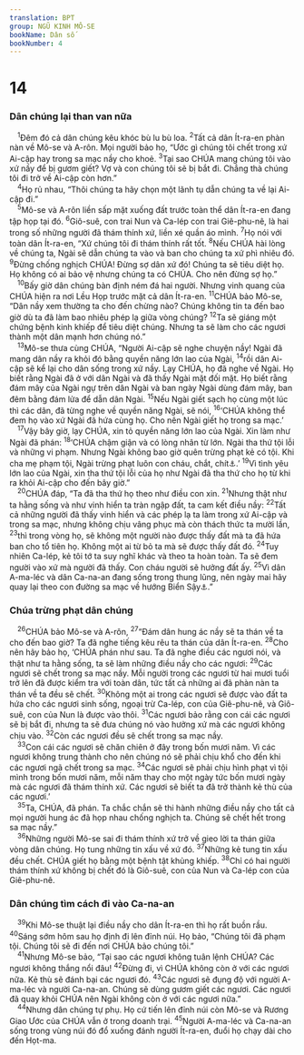 ```yaml
---
translation: BPT
group: NGŨ KINH MÔ-SE
bookName: Dân số 
bookNumber: 4
---
```


<div class="title"><h1>14</h1><h3>Dân chúng lại than van nữa</h3></div>
<span class="verse dan_14_1"> <sup>1</sup>Đêm đó cả dân chúng kêu khóc bù lu bù loa.</span>
<span class="verse dan_14_2"><sup>2</sup>Tất cả dân Ít-ra-en phàn nàn về Mô-se và A-rôn. Mọi người bảo họ, “Ước gì chúng tôi chết trong xứ Ai-cập hay trong sa mạc nầy cho khoẻ.</span>
<span class="verse dan_14_3"><sup>3</sup>Tại sao CHÚA mang chúng tôi vào xứ nầy để bị gươm giết? Vợ và con chúng tôi sẽ bị bắt đi. Chẳng thà chúng tôi đi trở về Ai-cập còn hơn.”<br/></span>
<span class="verse dan_14_4"> <sup>4</sup>Họ rủ nhau, “Thôi chúng ta hãy chọn một lãnh tụ dẫn chúng ta về lại Ai-cập đi.”<br/></span>
<span class="verse dan_14_5"> <sup>5</sup>Mô-se và A-rôn liền sấp mặt xuống đất trước toàn thể dân Ít-ra-en đang tập họp tại đó.</span>
<span class="verse dan_14_6"><sup>6</sup>Giô-suê, con trai Nun và Ca-lép con trai Giê-phu-nê, là hai trong số những người đã thám thính xứ, liền xé quần áo mình.</span>
<span class="verse dan_14_7"><sup>7</sup>Họ nói với toàn dân Ít-ra-en, “Xứ chúng tôi đi thám thính rất tốt.</span>
<span class="verse dan_14_8"><sup>8</sup>Nếu CHÚA hài lòng về chúng ta, Ngài sẽ dẫn chúng ta vào và ban cho chúng ta xứ phì nhiêu đó.</span>
<span class="verse dan_14_9"><sup>9</sup>Đừng chống nghịch CHÚA! Đừng sợ dân xứ đó! Chúng ta sẽ tiêu diệt họ. Họ không có ai bảo vệ nhưng chúng ta có CHÚA. Cho nên đừng sợ họ.”<br/></span>
<span class="verse dan_14_10"> <sup>10</sup>Bấy giờ dân chúng bàn định ném đá hai người. Nhưng vinh quang của CHÚA hiện ra nơi Lều Họp trước mặt cả dân Ít-ra-en.</span>
<span class="verse dan_14_11"><sup>11</sup>CHÚA bảo Mô-se, “Dân nầy xem thường ta cho đến chừng nào? Chúng không tin ta đến bao giờ dù ta đã làm bao nhiêu phép lạ giữa vòng chúng?</span>
<span class="verse dan_14_12"><sup>12</sup>Ta sẽ giáng một chứng bệnh kinh khiếp để tiêu diệt chúng. Nhưng ta sẽ làm cho các ngươi thành một dân mạnh hơn chúng nó.”<br/></span>
<span class="verse dan_14_13"> <sup>13</sup>Mô-se thưa cùng CHÚA, “Người Ai-cập sẽ nghe chuyện nầy! Ngài đã mang dân nầy ra khỏi đó bằng quyền năng lớn lao của Ngài,</span>
<span class="verse dan_14_14"><sup>14</sup>rồi dân Ai-cập sẽ kể lại cho dân sống trong xứ nầy. Lạy CHÚA, họ đã nghe về Ngài. Họ biết rằng Ngài đã ở với dân Ngài và đã thấy Ngài mặt đối mặt. Họ biết rằng đám mây của Ngài ngự trên dân Ngài và ban ngày Ngài dùng đám mây, ban đêm bằng đám lửa để dẫn dân Ngài.</span>
<span class="verse dan_14_15"><sup>15</sup>Nếu Ngài giết sạch họ cùng một lúc thì các dân, đã từng nghe về quyền năng Ngài, sẽ nói,</span>
<span class="verse dan_14_16"><sup>16</sup>‘CHÚA không thể đem họ vào xứ Ngài đã hứa cùng họ. Cho nên Ngài giết họ trong sa mạc.’<br/></span>
<span class="verse dan_14_17"> <sup>17</sup>Vậy bây giờ, lạy CHÚA, xin tỏ quyền năng lớn lao của Ngài. Xin làm như Ngài đã phán:</span>
<span class="verse dan_14_18"><sup>18</sup>‘CHÚA chậm giận và có lòng nhân từ lớn. Ngài tha thứ tội lỗi và những vi phạm. Nhưng Ngài không bao giờ quên trừng phạt kẻ có tội. Khi cha mẹ phạm tội, Ngài trừng phạt luôn con cháu, chắt, chít<a data-toggle="tooltip" data-placement="bottom" title="Hay “Ngài trừng phạt con cháu đến ba bốn đời.”">⚓</a>.’</span>
<span class="verse dan_14_19"><sup>19</sup>Vì tình yêu lớn lao của Ngài, xin tha thứ tội lỗi của họ như Ngài đã tha thứ cho họ từ khi ra khỏi Ai-cập cho đến bây giờ.”<br/></span>
<span class="verse dan_14_20"> <sup>20</sup>CHÚA đáp, “Ta đã tha thứ họ theo như điều con xin.</span>
<span class="verse dan_14_21"><sup>21</sup>Nhưng thật như ta hằng sống và như vinh hiển ta tràn ngập đất, ta cam kết điều nầy:</span>
<span class="verse dan_14_22"><sup>22</sup>Tất cả những người đã thấy vinh hiển và các phép lạ ta làm trong xứ Ai-cập và trong sa mạc, nhưng không chịu vâng phục mà còn thách thức ta mười lần,</span>
<span class="verse dan_14_23"><sup>23</sup>thì trong vòng họ, sẽ không một người nào được thấy đất mà ta đã hứa ban cho tổ tiên họ. Không một ai từ bỏ ta mà sẽ được thấy đất đó.</span>
<span class="verse dan_14_24"><sup>24</sup>Tuy nhiên Ca-lép, kẻ tôi tớ ta suy nghĩ khác và theo ta hoàn toàn. Ta sẽ đem người vào xứ mà người đã thấy. Con cháu người sẽ hưởng đất ấy.</span>
<span class="verse dan_14_25"><sup>25</sup>Vì dân A-ma-léc và dân Ca-na-an đang sống trong thung lũng, nên ngày mai hãy quay lại theo con đường sa mạc về hướng Biển Sậy<a data-toggle="tooltip" data-placement="bottom" title="Hay “vịnh A-ca-ba.”">⚓</a>.”<br/></span>
<div class="title"><h3>Chúa trừng phạt dân chúng</h3></div>
<span class="verse dan_14_26"> <sup>26</sup>CHÚA bảo Mô-se và A-rôn,</span>
<span class="verse dan_14_27"><sup>27</sup>“Đám dân hung ác nầy sẽ ta thán về ta cho đến bao giờ? Ta đã nghe tiếng kêu rêu ta thán của dân Ít-ra-en.</span>
<span class="verse dan_14_28"><sup>28</sup>Cho nên hãy bảo họ, ‘CHÚA phán như sau. Ta đã nghe điều các ngươi nói, và thật như ta hằng sống, ta sẽ làm những điều nầy cho các ngươi:</span>
<span class="verse dan_14_29"><sup>29</sup>Các ngươi sẽ chết trong sa mạc nầy. Mỗi người trong các ngươi từ hai mươi tuổi trở lên đã được kiểm tra với toàn dân, tức tất cả những ai đã phàn nàn ta thán về ta đều sẽ chết.</span>
<span class="verse dan_14_30"><sup>30</sup>Không một ai trong các ngươi sẽ được vào đất ta hứa cho các ngươi sinh sống, ngoại trừ Ca-lép, con của Giê-phu-nê, và Giô-suê, con của Nun là được vào thôi.</span>
<span class="verse dan_14_31"><sup>31</sup>Các ngươi bảo rằng con cái các ngươi sẽ bị bắt đi, nhưng ta sẽ đưa chúng nó vào hưởng xứ mà các ngươi không chịu vào.</span>
<span class="verse dan_14_32"><sup>32</sup>Còn các ngươi đều sẽ chết trong sa mạc nầy.<br/></span>
<span class="verse dan_14_33"> <sup>33</sup>Con cái các ngươi sẽ chăn chiên ở đây trong bốn mươi năm. Vì các ngươi không trung thành cho nên chúng nó sẽ phải chịu khổ cho đến khi các ngươi ngã chết trong sa mạc.</span>
<span class="verse dan_14_34"><sup>34</sup>Các ngươi sẽ phải chịu hình phạt vì tội mình trong bốn mươi năm, mỗi năm thay cho một ngày tức bốn mươi ngày mà các ngươi đã thám thính xứ. Các ngươi sẽ biết ta đã trở thành kẻ thù của các ngươi.’<br/></span>
<span class="verse dan_14_35"> <sup>35</sup>Ta, CHÚA, đã phán. Ta chắc chắn sẽ thi hành những điều nầy cho tất cả mọi người hung ác đã họp nhau chống nghịch ta. Chúng sẽ chết hết trong sa mạc nầy.”<br/></span>
<span class="verse dan_14_36"> <sup>36</sup>Những người Mô-se sai đi thám thính xứ trở về gieo lời ta thán giữa vòng dân chúng. Họ tung những tin xấu về xứ đó.</span>
<span class="verse dan_14_37"><sup>37</sup>Những kẻ tung tin xấu đều chết. CHÚA giết họ bằng một bệnh tật khủng khiếp.</span>
<span class="verse dan_14_38"><sup>38</sup>Chỉ có hai người thám thính xứ không bị chết đó là Giô-suê, con của Nun và Ca-lép con của Giê-phu-nê.<br/></span>
<div class="title"><h3>Dân chúng tìm cách đi vào Ca-na-an</h3></div>
<span class="verse dan_14_39"> <sup>39</sup>Khi Mô-se thuật lại điều nầy cho dân Ít-ra-en thì họ rất buồn rầu.</span>
<span class="verse dan_14_40"><sup>40</sup>Sáng sớm hôm sau họ định đi lên đỉnh núi. Họ bảo, “Chúng tôi đã phạm tội. Chúng tôi sẽ đi đến nơi CHÚA bảo chúng tôi.”<br/></span>
<span class="verse dan_14_41"> <sup>41</sup>Nhưng Mô-se bảo, “Tại sao các ngươi không tuân lệnh CHÚA? Các ngươi không thắng nổi đâu!</span>
<span class="verse dan_14_42"><sup>42</sup>Đừng đi, vì CHÚA không còn ở với các ngươi nữa. Kẻ thù sẽ đánh bại các ngươi đó.</span>
<span class="verse dan_14_43"><sup>43</sup>Các ngươi sẽ đụng độ với người A-ma-léc và người Ca-na-an. Chúng sẽ dùng gươm giết các ngươi. Các ngươi đã quay khỏi CHÚA nên Ngài không còn ở với các ngươi nữa.”<br/></span>
<span class="verse dan_14_44"> <sup>44</sup>Nhưng dân chúng tự phụ. Họ cứ tiến lên đỉnh núi còn Mô-se và Rương Giao Ước của CHÚA vẫn ở trong doanh trại.</span>
<span class="verse dan_14_45"><sup>45</sup>Người A-ma-léc và Ca-na-an sống trong vùng núi đó đổ xuống đánh người Ít-ra-en, đuổi họ chạy dài cho đến Họt-ma.<br/></span>
